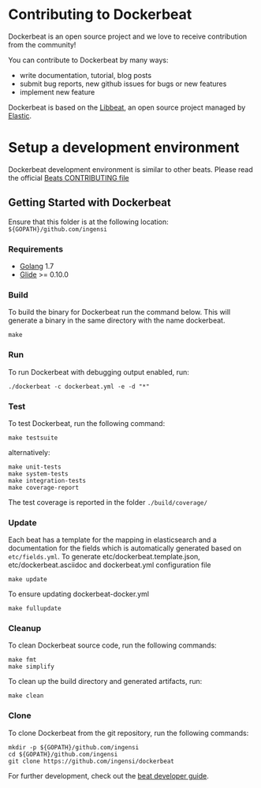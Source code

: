 # Contributing to Dockerbeat

Dockerbeat is an open source project and we love to receive contribution from the community!

You can contribute to Dockerbeat by many ways:

* write documentation, tutorial, blog posts
* submit bug reports, new github issues for bugs or new features
* implement new feature

Dockerbeat is based on the [Libbeat](https://github.com/elastic/beats), an open source
project managed by [Elastic](http://elastic.co).

# Setup a development environment

Dockerbeat development environment is similar to other beats. Please read the official [Beats CONTRIBUTING file](https://github.com/elastic/beats/blob/master/CONTRIBUTING.md)


## Getting Started with Dockerbeat

Ensure that this folder is at the following location:
`${GOPATH}/github.com/ingensi`


### Requirements

* [Golang](https://golang.org/dl/) 1.7
* [Glide](https://github.com/Masterminds/glide) >= 0.10.0



### Build

To build the binary for Dockerbeat run the command below. This will generate a binary
in the same directory with the name dockerbeat.

```
make
```


### Run

To run Dockerbeat with debugging output enabled, run:

```
./dockerbeat -c dockerbeat.yml -e -d "*"
```


### Test

To test Dockerbeat, run the following command:

```
make testsuite
```

alternatively:
```
make unit-tests
make system-tests
make integration-tests
make coverage-report
```

The test coverage is reported in the folder `./build/coverage/`

### Update

Each beat has a template for the mapping in elasticsearch and a documentation for the fields
which is automatically generated based on `etc/fields.yml`.
To generate etc/dockerbeat.template.json, etc/dockerbeat.asciidoc and dockerbeat.yml configuration file

```
make update
```

To ensure updating dockerbeat-docker.yml

```
make fullupdate
```


### Cleanup

To clean  Dockerbeat source code, run the following commands:

```
make fmt
make simplify
```

To clean up the build directory and generated artifacts, run:

```
make clean
```


### Clone

To clone Dockerbeat from the git repository, run the following commands:

```
mkdir -p ${GOPATH}/github.com/ingensi
cd ${GOPATH}/github.com/ingensi
git clone https://github.com/ingensi/dockerbeat
```


For further development, check out the [beat developer guide](https://www.elastic.co/guide/en/beats/libbeat/current/new-beat.html).
